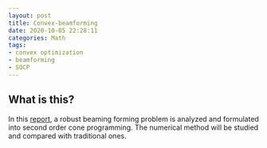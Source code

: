 ```yaml
---
layout: post
title: Convex-beamforming
date: 2020-10-05 22:28:11
categories: Math
tags: 
- convex optimization
- beamforming
- SOCP
---
```


## What is this?

In this [report](/docs/Convex/ECE649final.pdf), a robust beaming forming problem is analyzed and formulated into second order cone programming. The numerical method will be studied and compared with traditional ones.